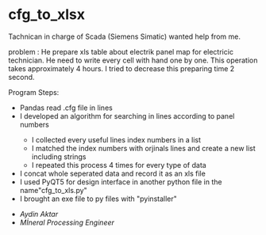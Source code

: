 # cfg_to_xlsx

Tachnican in charge of Scada (Siemens Simatic) wanted help from me. 

problem : He prepare xls table about electrik panel map for electricic technician. He need to write every cell with hand one by one. This operation takes approximately 4 hours. I tried to decrease this preparing time 2 second.

Program Steps: 

<ul>
  <li>Pandas read .cfg file in lines</li>
  <li>I developed an algorithm for searching in lines according to panel numbers</li>
  <ul>
    <li> I collected every useful lines index numbers in a list</li>
    <li> I matched the index numbers with orjinals lines and create a new list including strings</li>
    <li> I repeated this process 4 times for every type of data</li>
  </ul>
  <li>I concat whole seperated data and record it as an xls file</li>
  <li> I used PyQT5 for design interface in another python file in the name"cfg_to_xls.py" </li>
  <li> I brought an exe file to py files with "pyinstaller"</li>
</ul>

<ul>
  <em>
  <li>Aydin Aktar</li>
  <li>Mİneral Processing Engineer</li>
  </em>
</ul>
